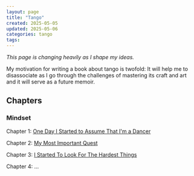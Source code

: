 ```yaml
---
layout: page
title: "Tango"
created: 2025-05-05
updated: 2025-05-06
categories: tango
tags:
---
```


_This page is changing heavily as I shape my ideas._

My motivation for writing a book about tango is twofold: It will help me to disassociate as I go through the challenges of mastering its craft and art and it will serve as a future memoir.

## Chapters
### Mindset
Chapter 1: [One Day I Started to Assume That I'm a Dancer](tango/one-day-dancer)

Chapter 2: [My Most Important Quest]()

Chapter 3: [I Started To Look For The Hardest Things]()

Chapter 4: ...

